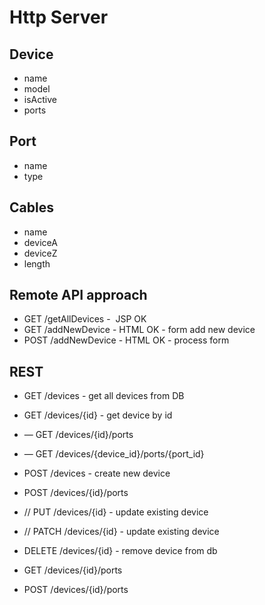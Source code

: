 # Http Server

## Device
* name
* model
* isActive
* ports

## Port
* name
* type

## Cables
* name
* deviceA
* deviceZ
* length

## Remote API approach
* GET /getAllDevices -  JSP OK
* GET /addNewDevice - HTML OK - form add new device
* POST /addNewDevice - HTML OK - process form

## REST
* GET /devices - get all devices from DB
* GET /devices/{id} - get device by id

* — GET /devices/{id}/ports
* — GET /devices/{device_id}/ports/{port_id}

* POST /devices - create new device
* POST /devices/{id}/ports

* // PUT /devices/{id} - update existing device
* // PATCH /devices/{id} - update existing device
* DELETE /devices/{id} - remove device from db

* GET /devices/{id}/ports
* POST /devices/{id}/ports
